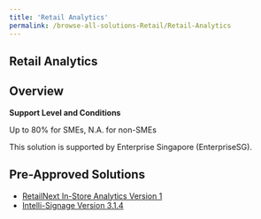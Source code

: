 ```yaml
---
title: 'Retail Analytics'
permalink: /browse-all-solutions-Retail/Retail-Analytics
---
```


## Retail Analytics
## Overview

**Support Level and Conditions**

Up to 80% for SMEs, N.A. for non-SMEs

This solution is supported by Enterprise Singapore (EnterpriseSG).

## Pre-Approved Solutions

- <a href='/productivity-solutions-grant/solutionrepo/solution1673' target='_blank'>RetailNext In-Store Analytics Version 1</a><br>
- <a href='/productivity-solutions-grant/solutionrepo/solution1720' target='_blank'>Intelli-Signage Version 3.1.4</a><br>

